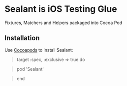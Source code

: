 Sealant is iOS Testing Glue
=======

Fixtures, Matchers and Helpers packaged into Cocoa Pod


Installation
-------

Use [Cocoapods](http://cocoapods.org) to install Sealant:


> target :spec, :exclusive => true do

>    pod 'Sealant'

> end

